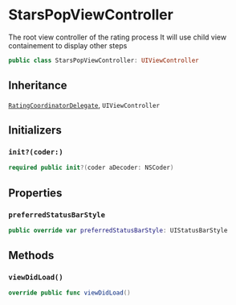# StarsPopViewController

The root view controller of the rating process
It will use child view containement to display other steps

``` swift
public class StarsPopViewController: UIViewController 
```

## Inheritance

[`RatingCoordinatorDelegate`](/RatingCoordinatorDelegate), `UIViewController`

## Initializers

### `init?(coder:)`

``` swift
required public init?(coder aDecoder: NSCoder) 
```

## Properties

### `preferredStatusBarStyle`

``` swift
public override var preferredStatusBarStyle: UIStatusBarStyle 
```

## Methods

### `viewDidLoad()`

``` swift
override public func viewDidLoad() 
```
